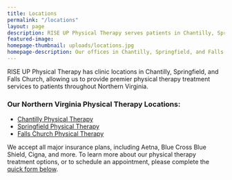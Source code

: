 ```yaml
---
title: Locations
permalink: "/locations"
layout: page
description: RISE UP Physical Therapy serves patients in Chantilly, Springfield, and the rest of Northern Virginia.
featured-image:
homepage-thumbnail: uploads/locations.jpg
homepage-description: Our offices in Chantilly, Springfield, and Falls Church service patients throughout Northern Virginia.
---
```


RISE UP Physical Therapy has clinic locations in Chantilly, Springfield, and Falls Church, allowing us to provide premier physical therapy treatment services to patients throughout Northern Virginia.

### Our Northern Virginia Physical Therapy Locations:

- [Chantilly Physical Therapy](/physical-therapy/chantilly)
- [Springfield Physical Therapy](/physical-therapy/springfield)
- [Falls Church Physical Therapy](/physical-therapy/falls-church)

We accept all major insurance plans, including Aetna, Blue Cross Blue Shield, Cigna, and more. To learn more about our physical therapy treatment options, or to schedule an appointment, please complete the [quick form below](#contact).

